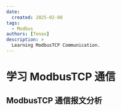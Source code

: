 ```yaml
---
date:
  created: 2025-02-08
tags:
  - Modbus
authors: [Tenax]
description: >
  Learning ModbusTCP Communication.
---
```


# 学习 ModbusTCP 通信

<!-- more -->

## ModbusTCP 通信报文分析
